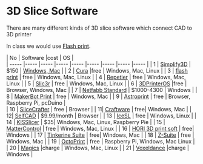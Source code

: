 #   3D Slice Software
There are many different kinds of 3D slice software which connect CAD to 3D printer 

In class we would use [Flash print](https://www.sz3dp.com/download-center?category=12).

| No | Software |cost | OS |  
| ----- |----- |----- |----- |----- |----- |----- |----- |----- |
| 1 | [Simplify3D](https://www.simplify3d.com/software/)  | $150 | [Windows,   Mac](https://drive.google.com/open?id=1ASPt7xwi8XatqlAV28snRRS21nCXHon6) | 
| 2 | [Cura](https://ultimaker.com/software/ultimaker-cura) |free  | Windows,   Mac, Linux | 
| 3 | [flash   print](https://www.flashprint.com/) | free | Windows,   Mac, Linux | 
| 4 | [Repetier](https://www.repetier.com/) | free | Windows,   Mac, Linux | 
| 5 | [Slic3r](slic3r.org) | free | Windows,   Mac, Linux | 
| 6 | [3DPrinterOS](https://www.3dprinteros.com/)  |free | Browser,   Windows, Mac | 
| 7 | [Netfabb   Standard](https://www.autodesk.com/products/netfabb/overview) |  $1000-4300 | Windows | 
| 8 | [MakerBot   Print](https://www.makerbot.com/3d-printers/apps/makerbot-print/) | free | Windows,   Mac | 
| 9 | [Astroprint](https://www.astroprint.com/) | free |   Browser,   Raspberry Pi, pcDuino |  
| 10 | [SliceCrafter](https://icesl.loria.fr/slicecrafter/) | free | Browser | 
| 11| [Craftware](https://craftbot.com/craftware/) | free| Windows,   Mac | 
| 12| [SelfCAD](https://www.selfcad.com/)  | $9.99/month | Browser |
| 13 | [IceSL](https://icesl.loria.fr/) | free |  Windows,   Linux | 
| 14 | [KISSlicer](http://www.kisslicer.com/) | $35| Windows,   Mac, Linux, Raspberry Pie | 
| 15 | [MatterControl](https://www.matterhackers.com/store/l/mattercontrol/sk/MKZGTDW6) | free | Windows,   Mac, Linux | 
| 16 | [HORI 3D print soft](http://en.hori3d.com/) | free| Windows | 
| 17 | [Tinkerine   Suite](https://tinkerine.com/tinkerine-suite/) | free| Windows,   Mac | 
| 18 | [Z-Suite](https://zortrax.com/pl/software/) | free | Windows,   Mac | 
| 19 | [OctoPrint](https://octoprint.org/) | free | Raspberry   Pi, Windows, Mac Linux | 
| 20 | [Magics](https://www.materialise.com/en/software/magics) |charge  | Windows,   Mac, Linux | 
| 21 | [Voxeldance](https://www.voxeldance.cn/) |charge  | Windows | 




